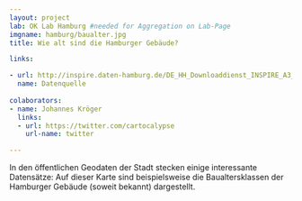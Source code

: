 ```yaml
---
layout: project
lab: OK Lab Hamburg #needed for Aggregation on Lab-Page
imgname: hamburg/baualter.jpg
title: Wie alt sind die Hamburger Gebäude?

links:

- url: http://inspire.daten-hamburg.de/DE_HH_Downloaddienst_INSPIRE_A3_2_Gebaeude/ServiceFeed.xml
  name: Datenquelle
  
colaborators:
- name: Johannes Kröger
  links:
  - url: https://twitter.com/cartocalypse
    url-name: twitter

---
```


In den öffentlichen Geodaten der Stadt stecken einige interessante Datensätze: Auf dieser Karte sind beispielsweise die Baualtersklassen der Hamburger Gebäude (soweit bekannt) dargestellt. 